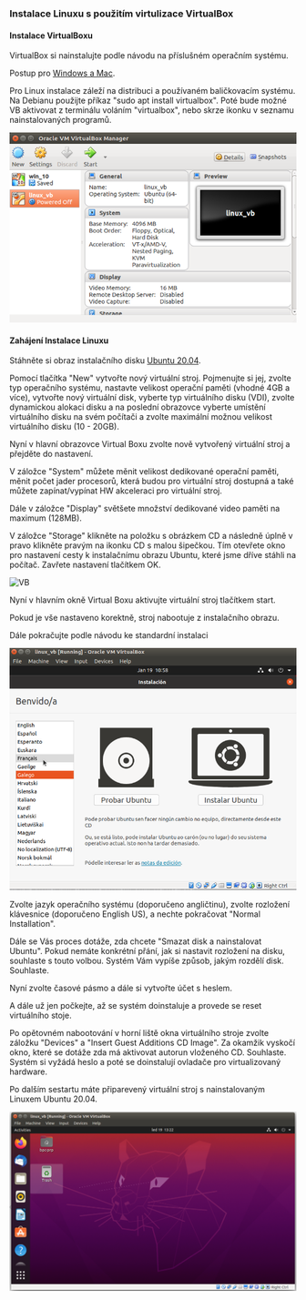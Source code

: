 ### Instalace Linuxu s použitím virtulizace VirtualBox

#### Instalace VirtualBoxu

VirtualBox si nainstalujte podle návodu na příslušném operačním systému.

Postup pro [Windows a Mac](https://www.virtualbox.org/wiki/Downloads).

Pro Linux instalace záleží na distribuci a používaném baličkovacím systému. Na Debianu použijte příkaz "sudo apt install virtualbox". Poté bude možné VB aktivovat z terminálu voláním "virtualbox", nebo skrze ikonku v seznamu nainstalovaných programů.

![VB](../../images/vb.png)

#### Zahájení Instalace Linuxu

Stáhněte si obraz instalačního disku [Ubuntu 20.04](https://ubuntu.com/download/desktop).

Pomocí tlačítka "New" vytvořte nový virtuální stroj. Pojmenujte si jej, zvolte typ operačního systému, nastavte velikost operační paměti (vhodné 4GB a více), vytvořte nový virtuální disk, vyberte typ virtuálního disku (VDI), zvolte dynamickou alokaci disku a na poslední obrazovce vyberte umístění virtuálního disku na svém počítači a zvolte maximální možnou velikost virtuálního disku (10 - 20GB).

Nyní v hlavní obrazovce Virtual Boxu zvolte nově vytvořený virtuální stroj a přejděte do nastavení.

V záložce "System" můžete měnit velikost dedikované operační paměti, měnit počet jader procesorů, která budou pro virtuální stroj dostupná a také můžete zapínat/vypínat HW akceleraci pro virtuální stroj.

Dále v záložce "Display" světšete množství dedikované video paměti na maximum (128MB).

V záložce "Storage" klikněte na položku s obrázkem CD a následně úplně v pravo klikněte pravým na ikonku CD s malou šipečkou. Tím otevřete okno pro nastavení cesty k instalačnímu obrazu Ubuntu, které jsme dříve stáhli na počítač. Zavřete nastavení tlačítkem OK.

![VB](../../images/vb_storage.png)

Nyní v hlavním okně Virtual Boxu aktivujte virtuální stroj tlačítkem start.

Pokud je vše nastaveno korektně, stroj nabootuje z instalačního obrazu.

Dále pokračujte podle návodu ke standardní instalaci


![VB](../../images/ubuntu_install_1.png)

Zvolte jazyk operačního systému (doporučeno angličtinu), zvolte rozložení klávesnice (doporučeno English US), a nechte pokračovat "Normal Installation".

Dále se Vás proces dotáže, zda chcete "Smazat disk a nainstalovat Ubuntu". Pokud nemáte konkrétní přání, jak si nastavit rozložení na disku, souhlaste s touto volbou. Systém Vám vypíše způsob, jakým rozdělí disk. Souhlaste.

Nyní zvolte časové pásmo a dále si vytvořte účet s heslem.

A dále už jen počkejte, až se systém doinstaluje a provede se reset virtuálního stoje.

Po opětovném nabootování v horní liště okna virtuálního stroje zvolte záložku "Devices" a "Insert Guest Additions CD Image". Za okamžik vyskočí okno, které se dotáže zda má aktivovat autorun vloženého CD. Souhlaste. Systém si vyžádá heslo a poté se doinstalují ovladače pro virtualizovaný hardware.

Po dalším sestartu máte připarevený virtuální stroj s nainstalovaným Linuxem Ubuntu 20.04.


![VB](../../images/ubuntu_rdy.png)